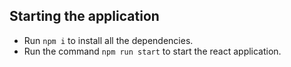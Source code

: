 ## Starting the application

- Run `npm i` to install all the dependencies.
- Run the command `npm run start` to start the react application.
